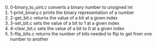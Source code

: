 0. 0-binary_to_uint.c converts a binary number to unsigned int
1. 1-print_binary.c prints the binary representation of a number
2. 2-get_bit.c returns the value of a bit at a given index
3. 3-set_bit.c sets the value of a bit to 1 at a given index
4. 4-clear_bit.c sets the value of a bit to 0 at a given index
5. 5-flip_bits.c returns the number of bits needed to flip to get from one number to another
